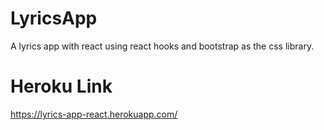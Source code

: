 # LyricsApp
A lyrics app with react using react hooks and bootstrap as the css library.

# Heroku Link
https://lyrics-app-react.herokuapp.com/

